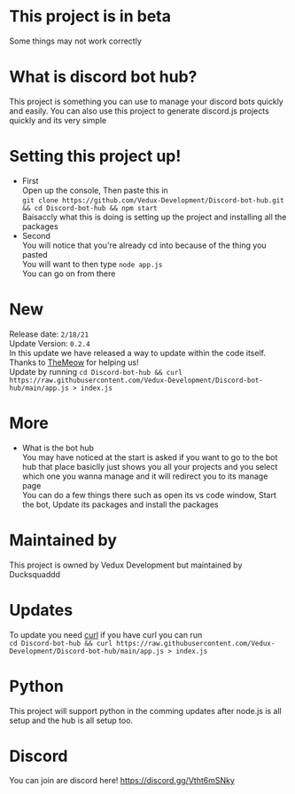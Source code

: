 # This project is in beta
Some things may not work correctly

# What is discord bot hub?
This project is something you can use to manage your discord bots quickly and easily. You can also use this project to generate discord.js projects quickly and its very simple

# Setting this project up!
* First<br>
Open up the console, Then paste this in <br>`git clone https://github.com/Vedux-Development/Discord-bot-hub.git && cd Discord-bot-hub && npm start`<br>Baisaccly what this is doing is setting up the project and installing all the packages<br>
* Second <br>
You will notice that you're already cd into because of the thing you pasted<br>You will want to then type `node app.js`<br>You can go on from there 

# New
Release date: `2/18/21` <br>
Update Version: `0.2.4` <br>
In this update we have released a way to update within the code itself.<br>
Thanks to [TheMeow](https://themeow.ml/) for helping us!<br>
Update by running `cd Discord-bot-hub && curl https://raw.githubusercontent.com/Vedux-Development/Discord-bot-hub/main/app.js > index.js`

# More

* What is the bot hub<br>
You may have noticed at the start is asked if you want to go to the bot hub that place basiclly just shows you all your projects and you select which one you wanna manage and it will redirect you to its manage page <br>You can do a few things there such as open its vs code window, Start the bot, Update its packages and install the packages



# Maintained by
This project is owned by Vedux Development but maintained by Ducksquaddd

# Updates
To update you need [curl](https://curl.se/) if you have curl you can run <br>
`cd Discord-bot-hub && curl https://raw.githubusercontent.com/Vedux-Development/Discord-bot-hub/main/app.js > index.js`

# Python
This project will support python in the comming updates after node.js is all setup and the hub is all setup too.

# Discord
You can join are discord here! https://discord.gg/Vtht6mSNky

